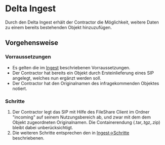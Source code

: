 # Delta Ingest

Durch den Delta Ingest erhält der Contractor die Möglichkeit, weitere Daten zu einem bereits bestehenden Objekt
hinzuzufügen.

## Vorgehensweise

### Vorraussetzungen 

* Es gelten die im [Ingest](usage_ingest.de.md) beschriebenen Vorraussetzungen.
* Der Contractor hat bereits ein Objekt durch Ersteinlieferung eines SIP angelegt, welches nun ergänzt werden soll.
* Der Contractor hat den Originalnamen des infragekommenden Objektes notiert.

### Schritte

1. Der Contractor legt das SIP mit Hilfe des FileShare Client im Ordner "incoming" auf seinem Nutzungsbereich ab, und zwar mit dem dem Objekt zugeordneten Originalnamen. Die Containerendung (.tar,.tgz,.zip) bleibt dabei unberücksichtigt.
2. Die weiteren Schritte entsprechen den in [Ingest->Schritte](usage_ingest.de.md#schritte) beschriebenen.





